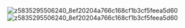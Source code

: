 ![z5835295506240_8ef20204a766c168cf1b3cf5feea5d60](https://github.com/user-attachments/assets/b27ea567-f2c8-4ec3-8c0a-4e047ddfe9f1)
![z5835295506240_8ef20204a766c168cf1b3cf5feea5d60](https://github.com/user-attachments/assets/55f4faea-1b47-4eff-8786-81e2a448a8c9)
